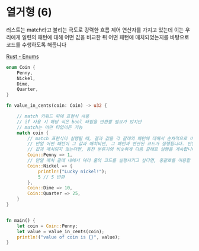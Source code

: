 # 열거형 (6)

러스트는 match라고 불리는 극도로 강력한 흐름 제어 연산자를 가지고 있는데 이는 우리에게 일련의 패턴에 대해 어떤 값을 비교한 뒤 어떤 패턴에 매치되었는지를 바탕으로 코드를 수행하도록 해줍니다


[Rust - Enums](https://www.tutorialspoint.com/rust/rust_enums.htm)

```rust
enum Coin {
    Penny,
    Nickel,
    Dime,
    Quarter,
}

fn value_in_cents(coin: Coin) -> u32 {

    // match 키워드 뒤에 표현식 사용
    // if 사용 시 해당 식은 bool 타입을 반환할 필요가 있지만
    // match는 어떤 타입이든 가능
    match coin {
        // match 표현식이 실행될 때, 결과 값을 각 갈래의 패턴에 대해서 순차적으로 비교합니다. 
        // 만일 어떤 패턴이 그 값과 매치되면, 그 패턴과 연관된 코드가 실행됩니다. 만일 그 패턴이 
        // 값과 매치되지 않는다면, 동전 분류기와 비슷하게 다음 갈래로 실행을 계속합니다.
        Coin::Penny => 1,
        // 만일 매치 갈래 내에서 여러 줄의 코드를 실행시키고 싶다면, 중괄호를 이용할 수 있습니다
        Coin::Nickel => {
            println!("Lucky nickel!");
            5 // 5 반환
        },
        Coin::Dime => 10,
        Coin::Quarter => 25,
    }
}


fn main() {
    let coin = Coin::Penny;
    let value = value_in_cents(coin);
    println!("value of coin is {}", value);
}
```


